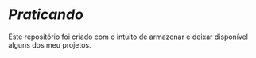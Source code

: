 #  *Praticando*


Este repositório foi criado com o intuito de armazenar e deixar disponível alguns dos meu projetos.
